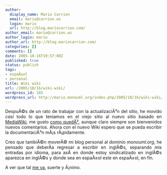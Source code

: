 ```yaml
---
author:
  display_name: Mario Carrion
  email: mario@carrion.ws
  login: mario
  url: http://blog.mariocarrion.com/
author_email: mario@carrion.ws
author_login: mario
author_url: http://blog.mariocarrion.com/
categories: []
comments: []
date: 2005-10-16T19:57:00Z
published: true
status: publish
tags:
- espaÃ±ol
- personal
title: Wiki wiki
url: /2005/10/16/wiki-wiki/
wordpress_id: 165
wordpress_url: http://mario.monouml.org/index.php/2005/10/16/wiki-wiki/
---
```


<div style="clear:both;"></div>
<p style="text-align: justify;">DespuÃ©s de un rato de trabajar con la actualizaciÃ³n del sitio, he movido <span style="font-style:italic;">casi</span> todo lo que teniamos en el viejo sitio al nuevo sitio basado en <a href="http://www.mediawiki.org">MediaWiki</a>, me gusto <a href="http://www.monouml.org">como quedÃ³</a>, aunque claro siempre son bienvenidos nuevos comentarios. Ahora con el nuevo Wiki espero que se pueda escribir la documentaciÃ³n mÃ¡s rÃ¡pidamente.</p>
<p style="text-align: justify;">Creo que tambiÃ©n moverÃ© mi blog personal al dominio <span style="font-style:italic;">monouml.org</span>, he pensado que deberÃ­a regresar a escribir en inglÃ©s, separando mis entradas por idioma, para asÃ­ en donde estoy sindicalizado en inglÃ©s aparezca en inglÃ©s y donde sea en espaÃ±ol este en espaÃ±ol, en fin.</p>
<p style="text-align: justify;">A ver que tal <a href="http://www.tesis.com">me va</a>, suerte y Ã¡nimo.</p>
<div style="clear:both; padding-bottom: 0.25em;"></div>
